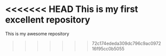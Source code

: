 <<<<<<< HEAD
This is my first excellent repository
=======
This is my awesome repository
>>>>>>> 72c174ededa309dc796c9ac097216f95cc0b5055
